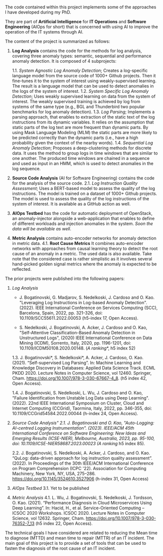 The code contained within this project implements some of the approaches I have developed during my PhD. 

They are part of **Artificial Intelligence** for **IT Operations** and **Software Engineering** (AIOps for short) that is concerned with using AI to improve the operation of the IT systems through AI.

The content of the project is summarized as follows:
1. **Log Analysis** contains the code for the methods for log analysis, covering three anomaly types: semantic, sequential and performance anomaly detection. It is composed of 4 subprojects:

    1.1. *System Agnostic Log Anomaly Detection*; Creates a log-specific language model from the source code of 1000+ Github projects. Then it fine-tunes it to the system of interest using weakly-supervised learning. The result is a language model that can be used to detect anomalies in the logs of the system of interest. 
    1.2. *System Specific Log Anomaly Detection*; Uses weakly supervised learning on data from the system of interest. The weakly supervised training is achieved by log from systems of the same type (e.g., BGL and Thunderbird two popular benchmarks for log anomaly detection). 
    1.3. *Log Parsing*; Implements a parsing approach, that enables to extraction of the static text of the log instructions from its dynamic variables. It relies on the assumption that static parts of the log text are more frequent than dynamic parts. By using Mask Language Modeling (MLM) the static parts are more likely to be predicted correctly than the dynamic parts (i.e., have a high probability given the context of the nearby words).
    1.4. *Sequential Log Anomaly Detection*; Proposes a deep-clustering methods for discrete data. It uses the method to group logs in time windows that
    are similar to one another. The produced time windows are chained in a sequence and used as input in an HMM, which is used to detect anomalies in the log sequence.

2. **Source Code Analysis** (AI for Software Engineering) contains the code for the analysis of the source code. 
    2.1. *Log Instruction Quality Assessment*; Uses a BERT-based model to assess the quality of the log instructions. The model is trained on a dataset of 1000+ Github projects. The model is used to assess the quality of the log instructions of the system of interest. It is available as a GitHub action as well. 

3. **AIOps Testbed** has the code for automatic deployment of OpenStack, an anomaly-injector alongside a web-application that enables to define of different workloads and injection anomalies in the system. *Soon the data will be available as well*.

4. **Metric Analysis** contains auto-encoder networks for anomaly detection in metric data. 
    4.1. **Root Cause Metrics** It combines auto-encoder networks with approaches from causal learning theory to detect the root cause of an anomaly in a metric. The used data is also available. Take note that the considered case is rather simplistic as it involves several hand-picked golden signal metrics where the anomaly is expected to be reflected. 

The prior projects were published into the following papers: 
1. *Log Analysis*
    
    * J. Bogatinovski, G. Madjarov, S. Nedelkoski, J. Cardoso and O. Kao. "Leveraging Log Instructions in Log-based Anomaly Detection". (2022). IEEE International Conference on Services Computing (SCC), Barcelona, Spain, 2022, pp. 321-326, doi: 10.1109/SCC55611.2022.00053 (h5-index 17, Open Access).
    
    * S. Nedelkoski, J. Bogatinovski, A. Acker, J. Cardoso and O. Kao, "Self-Attentive Classification-Based Anomaly Detection in Unstructured Logs", (2020) IEEE International Conference on Data Mining (ICDM), Sorrento, Italy, 2020, pp. 1196-1201, doi: 10.1109/ICDM50108.2020.00148. (**A* ranking**, h5 index 52)
    
    1.3. J. Bogatinovski*, S. Nedelkoski*, A. Acker, J. Cardoso, O. Kao. (2021). “Self-supervised Log Parsing”. In: Machine Learning and Knowledge Discovery in Databases: Applied Data Science Track. ECML PKDD 2020. Lecture Notes in Computer Science, vol 12460. Springer, Cham. https://doi.org/10.1007/978-3-030-67667-4_8. (h5 index 42, Open Access).
    
    1.4. J. Bogatinovski, S. Nedelkoski, L. Wu, J. Cardoso and O. Kao, "Failure Identification from Unstable Log Data using Deep Learning". (2022). 22nd IEEE International Symposium on Cluster, Cloud and Internet Computing (CCGrid), Taormina, Italy, 2022, pp. 346-355, doi: 10.1109/CCGrid54584.2022.00044 (h-index 24, Open Access).

2. *Source Code Analysis"
    2.1. J. Bogatinovski and O. Kao, "Auto-Logging: AI-centred Logging Instrumentation". (2023). IEEE/ACM 45th International Conference on Software Engineering: New Ideas and Emerging Results (ICSE-NIER), Melbourne, Australia, 2023, pp. 95-100, doi: 10.1109/ICSE-NIER58687.2023.00023 (**A* ranking** h5 index 85). 

    2.2. J. Bogatinovski, S. Nedelkoski, A. Acker, J. Cardoso, and O. Kao. “QuLog: data-driven approach for log instruction quality assessment”. (2022). In Proceedings of the 30th IEEE/ACM International Conference on Program Comprehension (ICPC '22). Association for Computing Machinery, New York, NY, USA, 275–286. https://doi.org/10.1145/3524610.3527906 (h-index 31, Open Access)

3. *AIOps Testbed*
    3.1. Yet to be published

4. *Metric Analysis*
    4.1. L. Wu, J. Bogatinovski, S. Nedelkoski, J. Tordsson, O. Kao. (2021). “Performance Diagnosis in Cloud Microservices Using Deep Learning”. In: Hacid, H., et al. Service-Oriented Computing – ICSOC 2020 Workshops. ICSOC 2020. Lecture Notes in Computer Science, vol 12632. Springer, Cham. https://doi.org/10.1007/978-3-030-76352-7_13 (h5 index 22, Open Access).

The technical goals I have considered are related to reducing the Mean time to diagnose (MTTD) and mean time to repair (MTTR) of an IT incident.
The main goal of this project is to provide a set of tools that can be used to fasten the diagnosis of the root cause of an IT incident.